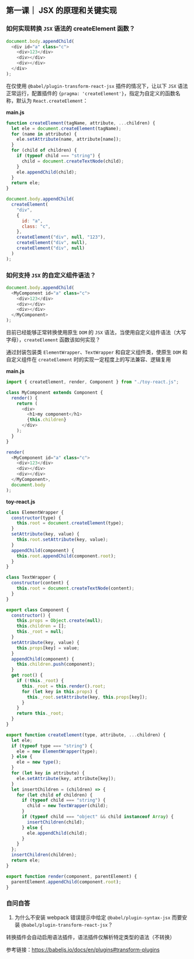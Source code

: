## 第一课｜ JSX 的原理和关键实现

### 如何实现转换 `JSX` 语法的 createElement 函数？

```js
document.body.appendChild(
  <div id="a" class="c">
    <div>123</div>
    <div></div>
    <div></div>
  </div>
);
```

在仅使用 `@babel/plugin-transform-react-jsx` 插件的情况下，让以下 `JSX` 语法正常运行，配置插件的 `{pragma: 'createElement'}`，指定为自定义的函数名称，默认为 `React.createElement`：

**main.js**

```js
function createElement(tagName, attribute, ...children) {
  let ele = document.createElement(tagName);
  for (name in attribute) {
    ele.setAttribute(name, attribute[name]);
  }
  for (child of children) {
    if (typeof child === "string") {
      child = document.createTextNode(child);
    }
    ele.appendChild(child);
  }
  return ele;
}

document.body.appendChild(
  createElement(
    "div",
    {
      id: "a",
      class: "c",
    },
    createElement("div", null, "123"),
    createElement("div", null),
    createElement("div", null)
  )
);
```

### 如何支持 `JSX` 的自定义组件语法？

```js
document.body.appendChild(
  <MyComponent id="a" class="c">
    <div>123</div>
    <div></div>
    <div></div>
  </MyComponent>
);
```

目前已经能够正常转换使用原生 `DOM` 的 `JSX` 语法，当使用自定义组件语法（大写字母），`createElement` 函数该如何实现？

通过封装包装类 `ElementWrapper`、`TextWrapper` 和自定义组件类，使原生 `DOM` 和自定义组件在 `createElement` 时的实现一定程度上的写法兼容、逻辑复用

**main.js**

```js
import { createElement, render, Component } from "./toy-react.js";

class MyComponent extends Component {
  render() {
    return (
      <div>
        <h1>my component</h1>
        {this.children}
      </div>
    );
  }
}

render(
  <MyComponent id="a" class="c">
    <div>123</div>
    <div></div>
    <div></div>
  </MyComponent>,
  document.body
);
```

**toy-react.js**

```js
class ElementWrapper {
  constructor(type) {
    this.root = document.createElement(type);
  }
  setAttribute(key, value) {
    this.root.setAttribute(key, value);
  }
  appendChild(component) {
    this.root.appendChild(component.root);
  }
}

class TextWrapper {
  constructor(content) {
    this.root = document.createTextNode(content);
  }
}

export class Component {
  constructor() {
    this.props = Object.create(null);
    this.children = [];
    this._root = null;
  }
  setAttribute(key, value) {
    this.props[key] = value;
  }
  appendChild(component) {
    this.children.push(component);
  }
  get root() {
    if (!this._root) {
      this._root = this.render().root;
      for (let key in this.props) {
        this._root.setAttribute(key, this.props[key]);
      }
    }
    return this._root;
  }
}

export function createElement(type, attribute, ...children) {
  let ele;
  if (typeof type === "string") {
    ele = new ElementWrapper(type);
  } else {
    ele = new type();
  }
  for (let key in attribute) {
    ele.setAttribute(key, attribute[key]);
  }
  let insertChildren = (children) => {
    for (let child of children) {
      if (typeof child === "string") {
        child = new TextWrapper(child);
      }
      if (typeof child === "object" && child instanceof Array) {
        insertChildren(child);
      } else {
        ele.appendChild(child);
      }
    }
  };
  insertChildren(children);
  return ele;
}

export function render(component, parentElement) {
  parentElement.appendChild(component.root);
}
```

### 自问自答

1. 为什么不安装 webpack 错误提示中给定 `@babel/plugin-syntax-jsx` 而要安装 `@babel/plugin-transform-react-jsx`？

转换插件会自动启用语法插件，语法插件仅解析特定类型的语法（不转换）

参考链接：https://babeljs.io/docs/en/plugins#transform-plugins
